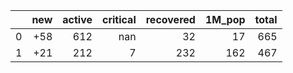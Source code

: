 |    |   new |   active |   critical |   recovered |   1M_pop |   total |
|---:|------:|---------:|-----------:|------------:|---------:|--------:|
|  0 |   +58 |      612 |        nan |          32 |       17 |     665 |
|  1 |   +21 |      212 |          7 |         232 |      162 |     467 |